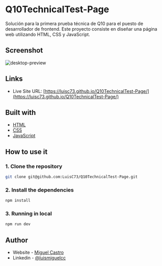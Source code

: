 #  Q10TechnicalTest-Page

Solución para la primera prueba técnica de Q10 para el puesto de desarrollador de frontend. Este proyecto consiste en diseñar una página web utilizando HTML, CSS y JavaScript. 

## Screenshot

![desktop-preview](https://github.com/user-attachments/assets/b813a512-130a-4d0a-8256-6fafc94283df)

## Links

- Live Site URL: [https://luisc73.github.io/Q10TechnicalTest-Page/](https://luisc73.github.io/Q10TechnicalTest-Page/)

## Built with

- [HTML](https://react.dev/)
- [CSS](https://www.typescriptlang.org/)
- [JavaScript](https://tailwindcss.com/)

## How to use it

### 1. Clone the repository

```bash
git clone git@github.com:LuisC73/Q10TechnicalTest-Page.git
```

### 2. Install the dependencies

```bash
npm install
```

### 3. Running in local

```bash
npm run dev
```

## Author

- Website - [Miguel Castro](https://miguelcastroc.com/)
- Linkedin - [@luismiguelcc](https://www.linkedin.com/in/luismiguelcc/)